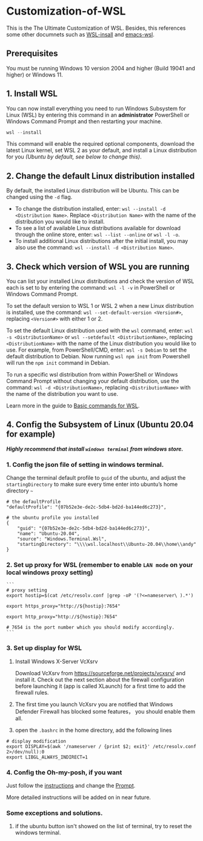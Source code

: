 # Customization-of-WSL
This is the  The Ultimate Customization of WSL. Besides, this references some other documnets such as [WSL-insall](https://docs.microsoft.com/en-us/windows/wsl/install)  and [emacs-wsl](https://github.com/hubisan/emacs-wsl).

## Prerequisites

You must be running Windows 10 version 2004 and higher (Build 19041 and higher) or Windows 11.

## 1. Install WSL

You can now install everything you need to run Windows Subsystem for Linux (WSL) by entering this command in an **administrator** PowerShell or Windows Command Prompt and then restarting your machine.

```powershell
wsl --install
```

This command will enable the required optional components, download the latest Linux kernel, set WSL 2 as your default, and install a Linux distribution for you *(Ubuntu by default, see below to change this)*.

## 2. Change the default Linux distribution installed

By default, the installed Linux distribution will be Ubuntu. This can be changed using the `-d` flag.

- To change the distribution installed, enter: `wsl --install -d <Distribution Name>`. Replace `<Distribution Name>` with the name of the distribution you would like to install.
- To see a list of available Linux distributions available for download through the online store, enter: `wsl --list --online` or `wsl -l -o`.
- To install additional Linux distributions after the initial install, you may also use the command: `wsl --install -d <Distribution Name>`.

## 3. Check which version of WSL you are running

You can list your installed Linux distributions and check the version of WSL each is set to by entering the command: `wsl -l -v` in PowerShell or Windows Command Prompt.

To set the default version to WSL 1 or WSL 2 when a new Linux distribution is installed, use the command: `wsl --set-default-version <Version#>`, replacing `<Version#>` with either 1 or 2.

To set the default Linux distribution used with the `wsl` command, enter: `wsl -s <DistributionName>` or `wsl --setdefault <DistributionName>`, replacing `<DistributionName>` with the name of the Linux distribution you would like to use. For example, from PowerShell/CMD, enter: `wsl -s Debian` to set the default distribution to Debian. Now running `wsl npm init` from Powershell will run the `npm init` command in Debian.

To run a specific wsl distribution from within PowerShell or Windows Command Prompt without changing your default distribution, use the command: `wsl -d <DistributionName>`, replacing `<DistributionName>` with the name of the distribution you want to use.

Learn more in the guide to [Basic commands for WSL](https://docs.microsoft.com/en-us/windows/wsl/basic-commands).

## 4. Config the Subsystem of Linux (Ubuntu 20.04 for example)

***Highly recommend that install `windows terminal` from windows store.***

### 1. Config the json file of  setting in windows terminal.

Change the terminal default profile to `guid` of the ubuntu, and adjust the `startingDirectory`  to make sure every time enter into ubuntu’s home directory `~` 

```
# the defaultProfile
"defaultProfile": "{07b52e3e-de2c-5db4-bd2d-ba144ed6c273}",

# the ubuntu profile you installed 
{
    "guid": "{07b52e3e-de2c-5db4-bd2d-ba144ed6c273}",
    "name": "Ubuntu-20.04",
    "source": "Windows.Terminal.Wsl",
    "startingDirectory": "\\\\wsl.localhost\\Ubuntu-20.04\\home\\andy"
}
```

### 2.  Set up proxy for WSL (remember to enable `LAN mode` on your local windows proxy setting)

    ```
    # proxy setting 
    export hostip=$(cat /etc/resolv.conf |grep -oP '(?<=nameserver\ ).*')
    
    export https_proxy="http://${hostip}:7654"
    
    export http_proxy="http://${hostip}:7654"
    
    # 7654 is the port number which you should modify accordingly.
    ```

### 3. Set up display for WSL

1. Install Windows X-Server VcXsrv

   Download VcXsrv from https://sourceforge.net/projects/vcxsrv/ and install it. Check out the next section about the firewall configuration before launching it (app is called XLaunch) for a first time to add the firewall rules.

2. The first time you launch VcXsrv you are notified that Windows Defender Firewall has blocked some features， you should enable them all.

3.  open the `.bashrc` in the home directory, add the following lines

   ```
# display modification 
export DISPLAY=$(awk '/nameserver / {print $2; exit}' /etc/resolv.conf 2>/dev/null):0
export LIBGL_ALWAYS_INDIRECT=1
   ```

### 4. Config the Oh-my-posh, if you want

Just follow the [instructions](https://ohmyposh.dev/docs/linux) and change the [Prompt](https://ohmyposh.dev/docs/prompt).

More detailed instructions will be added on in near future.

### Some exceptions and solutions.
1. if the ubuntu button isn't showed on the list of terminal, try to reset the windows terminal.
